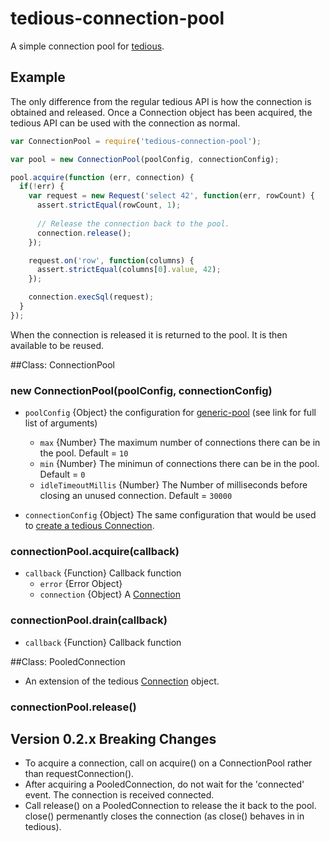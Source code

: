 # tedious-connection-pool
A simple connection pool for [tedious](http://github.com/pekim/tedious).

## Example
The only difference from the regular tedious API is how the connection is obtained and released. Once a Connection object has been acquired, the tedious API can be used with the connection as normal.

```javascript
var ConnectionPool = require('tedious-connection-pool');

var pool = new ConnectionPool(poolConfig, connectionConfig);

pool.acquire(function (err, connection) {
  if(!err) {
    var request = new Request('select 42', function(err, rowCount) {
      assert.strictEqual(rowCount, 1);
    
      // Release the connection back to the pool.
      connection.release();
    });

    request.on('row', function(columns) {
      assert.strictEqual(columns[0].value, 42);
    });

    connection.execSql(request);
  }
});
```

When the connection is released it is returned to the pool.
It is then available to be reused.

##Class: ConnectionPool

### new ConnectionPool(poolConfig, connectionConfig)

* `poolConfig` {Object} the configuration for [generic-pool](https://github.com/coopernurse/node-pool) (see link for full list of arguments)
  * `max` {Number} The maximum number of connections there can be in the pool. Default = `10`
  * `min` {Number} The minimun of connections there can be in the pool. Default = `0`
  * `idleTimeoutMillis` {Number} The Number of milliseconds before closing an unused connection. Default = `30000`
  
* `connectionConfig` {Object} The same configuration that would be used to [create a
  tedious Connection](http://pekim.github.com/tedious/api-connection.html#function_newConnection).

### connectionPool.acquire(callback)

* `callback` {Function} Callback function
  * `error` {Error Object}
  * `connection` {Object} A [Connection](http://pekim.github.com/tedious/api-connection.html)

### connectionPool.drain(callback)

* `callback` {Function} Callback function

##Class: PooledConnection
* An extension of the tedious [Connection](http://pekim.github.com/tedious/api-connection.html) object.

### connectionPool.release()

## Version 0.2.x Breaking Changes
* To acquire a connection, call on acquire() on a ConnectionPool rather than requestConnection().
* After acquiring a PooledConnection, do not wait for the 'connected' event. The connection is received connected.
* Call release() on a PooledConnection to release the it back to the pool. close() permenantly closes the connection (as close() behaves in in tedious).